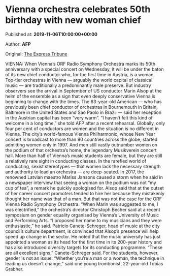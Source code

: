 
# Vienna orchestra celebrates 50th birthday with new woman chief

Published at: **2019-11-06T10:00:00+00:00**

Author: **AFP**

Original: [The Express Tribune](https://tribune.com.pk/story/2094507/3-vienna-orchestra-celebrates-50th-birthday-new-woman-chief/)

VIENNA: When Vienna’s ORF Radio Symphony Orchestra marks its 50th anniversary with a special concert on Wednesday, it will be under the baton of its new chief conductor who, for the first time in Austria, is a woman.
Top-tier orchestras in Vienna — arguably the world capital of classical music — are traditionally a predominantly male preserve.
But industry observers see the arrival in September of US conductor Marin Alsop at the helm of the ensemble as a sign that even deeply conservative Vienna is beginning to change with the times.
The 63-year-old American — who has previously been chief conductor of orchestras in Bournemouth in Britain, Baltimore in the United States and Sao Paolo in Brazil — said her reception in the Austrian capital has been “very warm”.
“I haven’t felt this kind of welcome in a long time,” she told AFP after a recent rehearsal.
Globally, only four per cent of conductors are women and the situation is no different in Vienna.
The city’s world-famous Vienna Philharmonic, whose New Year concert is broadcast to more than 90 countries across the globe, started admitting women only in 1997.
And men still vastly outnumber women on the podium of that orchestra’s home, the legendary Musikverein concert hall.
More than half of Vienna’s music students are female, but they are still a relatively rare sight in conducting classes.
In the rarefied world of conducting, sexist stereotypes — that women lack the necessary strength and authority to lead an orchestra — are deep-seated.
In 2017, the renowned Latvian maestro Mariss Jansons caused a storm when he said in a newspaper interview that seeing a woman on the podium was not “my cup of tea”, a remark he quickly apologised for.
Alsop said that at the outset of her career concert promoters tended to hire her because they mistakenly thought her name was that of a man.
But that was not the case for the ORF Vienna Radio Symphony Orchestra.
“When Marin was suggested to me, I was electrified,” the orchestra’s director Christoph Becher said at a recent symposium on gender equality organised by Vienna’s University of Music and Performing Arts.
“I proposed her name to my musicians and they were enthusiastic,” he said.
Patricio Canete-Schreger, head of music at the city council’s culture department, is convinced that Alsop’s presence will help speed up change in the sector.
He noted that the music university has just appointed a woman as its head for the first time in its 200-year history and has also introduced diversity targets for its conducting programme.
“These are all excellent signs,” Canete-Schreger said.
For the students, however, gender is not an issue.
“Whether you’re a man or a woman, the technique in leading us doesn’t change,” said one young trombonist, 22-year-old Tobias Grabher.
